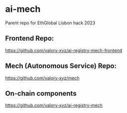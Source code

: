 # ai-mech
Parent repo for EthGlobal Lisbon hack 2023

## Frontend Repo:

https://github.com/valory-xyz/ai-registry-mech-frontend

## Mech (Autonomous Service) Repo:

https://github.com/valory-xyz/mech

## On-chain components

https://github.com/valory-xyz/ai-registry-mech
